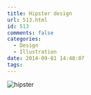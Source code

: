 ```yaml
---
title: Hipster design
url: 513.html
id: 513
comments: false
categories:
  - Design
  - Illustration
date: 2014-09-01 14:48:07
tags:
---
```


![hipster](/images/posts/hipster-600x404.png)
